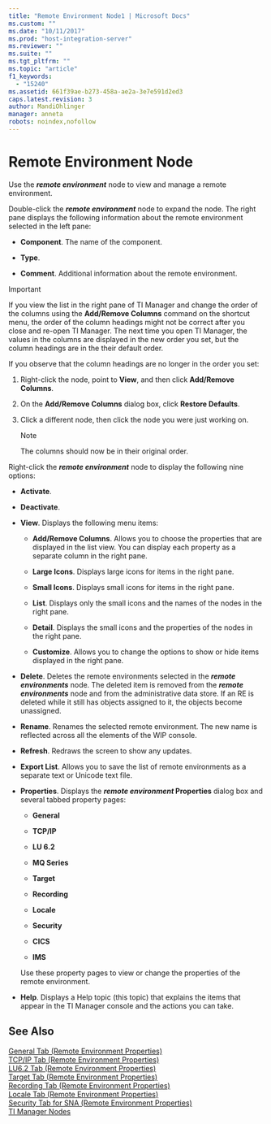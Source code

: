 ```yaml
---
title: "Remote Environment Node1 | Microsoft Docs"
ms.custom: ""
ms.date: "10/11/2017"
ms.prod: "host-integration-server"
ms.reviewer: ""
ms.suite: ""
ms.tgt_pltfrm: ""
ms.topic: "article"
f1_keywords: 
  - "15240"
ms.assetid: 661f39ae-b273-458a-ae2a-3e7e591d2ed3
caps.latest.revision: 3
author: MandiOhlinger
manager: anneta
robots: noindex,nofollow
---
```

# Remote Environment Node
Use the ***remote environment*** node to view and manage a remote environment.  
  
 Double-click the ***remote environment*** node to expand the node. The right pane displays the following information about the remote environment selected in the left pane:  
  
-   **Component**. The name of the component.  
  
-   **Type**.  
  
-   **Comment**. Additional information about the remote environment.  
  
> [!IMPORTANT]
>  If you view the list in the right pane of TI Manager and change the order of the columns using the **Add/Remove Columns** command on the shortcut menu, the order of the column headings might not be correct after you close and re-open TI Manager. The next time you open TI Manager, the values in the columns are displayed in the new order you set, but the column headings are in the their default order.  
  
 If you observe that the column headings are no longer in the order you set:  
  
1.  Right-click the node, point to **View**, and then click **Add/Remove Columns**.  
  
2.  On the **Add/Remove Columns** dialog box, click **Restore Defaults**.  
  
3.  Click a different node, then click the node you were just working on.  
  
    > [!NOTE]
    >  The columns should now be in their original order.  
  
 Right-click the ***remote environment*** node to display the following nine options:  
  
-   **Activate**.  
  
-   **Deactivate**.  
  
-   **View**. Displays the following menu items:  
  
    -   **Add/Remove Columns**. Allows you to choose the properties that are displayed in the list view. You can display each property as a separate column in the right pane.  
  
    -   **Large Icons**. Displays large icons for items in the right pane.  
  
    -   **Small Icons**. Displays small icons for items in the right pane.  
  
    -   **List**. Displays only the small icons and the names of the nodes in the right pane.  
  
    -   **Detail**. Displays the small icons and the properties of the nodes in the right pane.  
  
    -   **Customize**. Allows you to change the options to show or hide items displayed in the right pane.  
  
-   **Delete**. Deletes the remote environments selected in the ***remote environments*** node. The deleted item is removed from the ***remote environments*** node and from the administrative data store. If an RE is deleted while it still has objects assigned to it, the objects become unassigned.  
  
-   **Rename**. Renames the selected remote environment. The new name is reflected across all the elements of the WIP console.  
  
-   **Refresh**. Redraws the screen to show any updates.  
  
-   **Export List**. Allows you to save the list of remote environments as a separate text or Unicode text file.  
  
-   **Properties**. Displays the ***remote environment* Properties** dialog box and several tabbed property pages:  
  
    -   **General**  
  
    -   **TCP/IP**  
  
    -   **LU 6.2**  
  
    -   **MQ Series**  
  
    -   **Target**  
  
    -   **Recording**  
  
    -   **Locale**  
  
    -   **Security**  
  
    -   **CICS**  
  
    -   **IMS**  
  
     Use these property pages to view or change the properties of the remote environment.  
  
-   **Help**. Displays a Help topic (this topic) that explains the items that appear in the TI Manager console and the actions you can take.  
  
## See Also  
 [General Tab (Remote Environment Properties)](../core/general-tab-remote-environment-properties.md)   
 [TCP/IP Tab (Remote Environment Properties)](../core/tcp-ip-tab-remote-environment-properties.md)   
 [LU6.2 Tab (Remote Environment Properties)](../core/lu6-2-tab-remote-environment-properties.md)   
 [Target Tab (Remote Environment Properties)](../core/target-tab-remote-environment-properties.md)   
 [Recording Tab (Remote Environment Properties)](../core/recording-tab-remote-environment-properties.md)   
 [Locale Tab (Remote Environment Properties)](../core/locale-tab-remote-environment-properties.md)   
 [Security Tab for SNA (Remote Environment Properties)](../core/security-tab-for-sna-remote-environment-properties.md)   
 [TI Manager Nodes](../core/ti-manager-nodes.md)